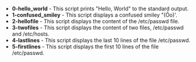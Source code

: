 - **0-hello_world** - This script prints "Hello, World" to the standard output.
- **1-confused_smiley** - This script displays a confused smiley "(Ôo)'.
- **2-hellofile** - This script displays the content of the /etc/passwd file. 
- **3-twofiles** - This script displays the content of two files, /etc/passwd and /etc/hosts.
- **4-lastlines** - This script displays the last 10 lines of the file /etc/passwd.
- **5-firstlines** - This script displays the first 10 lines of the file /etc/passwd.
